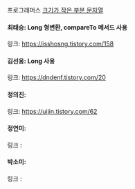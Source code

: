 프로그래머스 [크기가 작은 부분 문자열](https://school.programmers.co.kr/learn/courses/30/lessons/147355)<br>

#### 최태승: Long 형변환, compareTo 메서드 사용
링크: https://isshosng.tistory.com/158

#### 김선웅: Long 사용
링크: https://dndenf.tistory.com/20

#### 정의진: 
링크: https://uijin.tistory.com/62

#### 정연미:
링크 : 

#### 박소미:
링크 :
